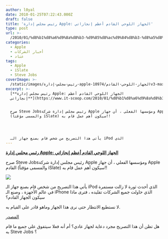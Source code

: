 ```yaml
---
author: l0yal
date: 2010-01-25T07:22:43.000Z
draft: false
title: 'رئيس مجلس إدارة Apple: الجهاز اللوحي القادم أعظم إنجازاتي'
type: post
url: >-
  /2010/01/%d8%b1%d8%a6%d9%8a%d8%b3-%d9%85%d8%ac%d9%84%d8%b3-%d8%a5%d8%af%d8%a7%d8%b1%d8%a9-apple-%d8%a7%d9%84%d8%ac%d9%87%d8%a7%d8%b2-%d8%a7%d9%84%d9%84%d9%88%d8%ad%d9%8a-%d8%a7%d9%84%d9%82%d8%a7%d8%af%d9%85/
categories:
  - Apple
  - أخبار الشركات
  - عتاد
tags:
  - Apple
  - iSlate
  - Steve Jobs
coverImage: >-
  /static/images/رئيس-مجلس-إدارة-apple-الجهاز-اللوحي-القادم/10974v3-max-250x250.jpg
excerpt: >-
  [**رئيس مجلس إدارة Apple: الجهاز اللوحي القادم أعظم
  إنجازاتي**](https://www.it-scoop.com/2010/01/%d8%b1%d8%a6%d9%8a%d8%b3-%d9%85%d8%ac%d9%84%d8%b3-%d8%a5%d8%af%d8%a7%d8%b1%d8%a9-apple-%d8%a7%d9%84%d8%ac%d9%87%d8%a7%d8%b2-%d8%a7%d9%84%d9%84%d9%88%d8%ad%d9%8a-%d8%a7%d9%84%d9%82%d8%a7%d8%af%d9%85/)


  صرح Steve Jobsرئيس مجلس إدارة شركة Apple ومؤسسها الفعلي ، أن جهاز Apple القادم
  (والمسمى مؤقتاً iSlate) سيكون أهم عمل قام به!!




  يأتي هذا التصريح من شخص قام بصنع جهاز الـ iPod الذي
---
```

[**رئيس مجلس إدارة Apple: الجهاز اللوحي القادم أعظم إنجازاتي**](https://www.it-scoop.com/2010/01/%d8%b1%d8%a6%d9%8a%d8%b3-%d9%85%d8%ac%d9%84%d8%b3-%d8%a5%d8%af%d8%a7%d8%b1%d8%a9-apple-%d8%a7%d9%84%d8%ac%d9%87%d8%a7%d8%b2-%d8%a7%d9%84%d9%84%d9%88%d8%ad%d9%8a-%d8%a7%d9%84%d9%82%d8%a7%d8%af%d9%85/)

صرح Steve Jobsرئيس مجلس إدارة شركة Apple ومؤسسها الفعلي ، أن جهاز Apple القادم (والمسمى مؤقتاً iSlate) سيكون أهم عمل قام به!!

![](/static/images/رئيس-مجلس-إدارة-apple-الجهاز-اللوحي-القادم/10974v3-max-250x250.jpg)

يأتي هذا التصريح من شخص قام بصنع جهاز الـ iPod الذي أحدث ثورة لا زالت مستمرة في عالم الأجهزة ، وصنع الـ iPhone الذي حاولت جميع الشركات تقليده ، فترى ماذا سيكون الجهاز القادم؟

لا نستطيع الانتظار حتى نرى هذا الجهاز وماهو قادر على القيام به.

[المصدر](http://www.techcrunch.com/2010/01/24/steve-jobs-tablet-most-important/)

هل تظن أن هذا التصريح مجرد دعاية لجهاز عادي؟ أم أنه فعلا سيتفوق على جميع ما قام به Steve Jobs ؟
